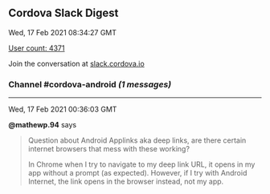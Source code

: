 ## Cordova Slack Digest
Wed, 17 Feb 2021 08:34:27 GMT

[User count: 4371](https://cordova.slack.com/)


Join the conversation at [slack.cordova.io](http://slack.cordova.io/)

### __Channel #cordova-android__ _(1 messages)_
---

Wed, 17 Feb 2021 00:36:03 GMT

__@mathewp.94__ says 
> Question about Android Applinks aka deep links, are there certain internet browsers that mess with these working?
> 
> In Chrome when I try to navigate to my deep link URL, it opens in my app without a prompt (as expected). However, if I try with Android Internet, the link opens in the browser instead, not my app.
> 
